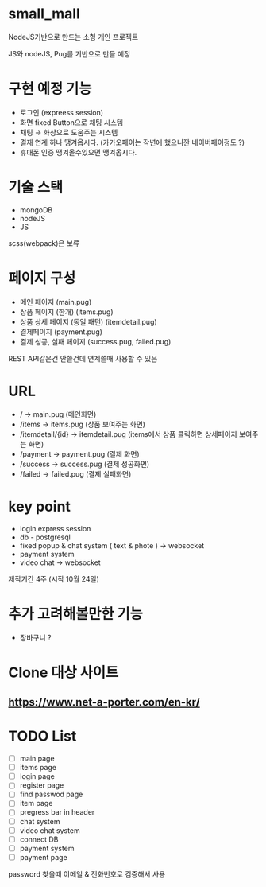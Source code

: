 # small_mall

NodeJS기반으로 만드는 소형 개인 프로젝트

JS와 nodeJS, Pug를 기반으로 만들 예정

# 구현 예정 기능

- 로그인 (expreess session)
- 화면 fixed Button으로 채팅 시스템
- 채팅 → 화상으로 도움주는 시스템
- 결재 연계 하나 땡겨옵시다. (카카오페이는 작년에 했으니깐 네이버페이정도 ?)
- 휴대폰 인증 땡겨올수있으면 땡겨옵시다.

# 기술 스택

- mongoDB
- nodeJS
- JS

scss(webpack)은 보류

# 페이지 구성

- 메인 페이지 (main.pug)
- 상품 페이지 (한개) (items.pug)
- 상품 상세 페이지 (동일 패턴) (itemdetail.pug)
- 결제페이지 (payment.pug)
- 결제 성공, 실패 페이지 (success.pug, failed.pug)

REST API같은건 안쓸건데 연계쓸때 사용할 수 있음

# URL

- / → main.pug (메인화면)
- /items → items.pug (상품 보여주는 화면)
- /itemdetail/{id} → itemdetail.pug (items에서 상품 클릭하면 상세페이지 보여주는 화면)
- /payment → payment.pug (결제 화면)
- /success → success.pug (결제 성공화면)
- /failed → failed.pug (결제 실패화면)

# key point

- login express session
- db - postgresql
- fixed popup & chat system ( text & phote ) -> websocket
- payment system
- video chat -> websocket

제작기간 4주 (시작 10월 24일)

# 추가 고려해볼만한 기능

- 장바구니 ?

# Clone 대상 사이트

## https://www.net-a-porter.com/en-kr/

# TODO List

- [ ] main page
- [ ] items page
- [ ] login page
- [ ] register page
- [ ] find passwod page
- [ ] item page
- [ ] pregress bar in header
- [ ] chat system
- [ ] video chat system
- [ ] connect DB
- [ ] payment system
- [ ] payment page

password 찾을때 이메일 & 전화번호로 검증해서 사용
